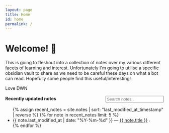 ```yaml
---
layout: page
title: Home
id: home
permalink: /
---
```


# Welcome! 🌱

This is going to fleshout into a collection of notes over my various different facets of learning and interest. Unfortunately I'm going to utilise a specific obsidian vault to share as we need to be careful these days on what a bot can read. Hopefully some people find this useful/interesting!

Love
DWN

<!-- search bar -->
<div style="display: flex; margin-top: 1rem">
    <strong>Recently updated notes</strong>
    <input class="input is-medium" style="margin-left: auto;" type="text" placeholder="Search notes.." id="search-input" autocomplete="off">
</div>
<ul id="note-list">
  {% assign recent_notes = site.notes | sort: "last_modified_at_timestamp" | reverse %}
  {% for note in recent_notes limit: 5 %}
    <li>
      {{ note.last_modified_at | date: "%Y-%m-%d" }} — <a class="internal-link" href="{{ note.url }}">{{ note.title }}</a>
      <iframe style="height: 0; width: 0;display: 'inline-block';" src="{{ site.url }}{{ note.url }}"></iframe>
    </li>
  {% endfor %}
</ul>
<script>
  const searchInput = document.getElementById("search-input");
  const noteList = document.getElementById("note-list");

  var loaded = false;
  var search = [];
  var timer = null;
  
  window.onload = function() {
    for (var i=0 ; i<noteList.children.length ; i++ ) {
      search[i] = String(noteList.children[i].innerText) + String(noteList.children[i].lastElementChild.contentDocument.children[0].children[1].innerText);
    }
    searchInput.addEventListener("input", startInterval);
    loaded = true;
  }

  const startInterval = () => {
    stopInterval();
    timer = setInterval(function() {
      doSearch();
    }, 5);
  }

  const stopInterval = () => {
    // To cancel an interval, we pass the timer to clearInterval()
    clearInterval(timer);
  }

  const doSearch = () => {
    var reg = new RegExp(`(^|\\s|,)${searchInput.value}`, 'gi');
    for (var i=0 ; i<noteList.children.length ; i++ ) {
      let li = noteList.children[i];
      if (reg.test(search[i])) {
        li.style["display"] = "list-item";
      } else {
        li.style["display"] = "none";
      }
    }
    clearInterval(timer);
  };
</script>
